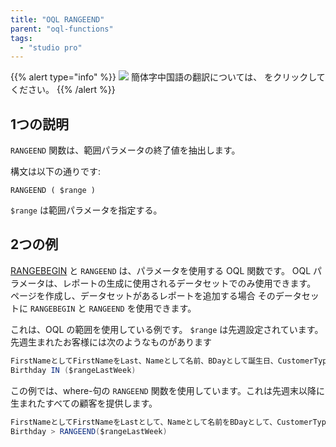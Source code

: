 ```yaml
---
title: "OQL RANGEEND"
parent: "oql-functions"
tags:
  - "studio pro"
---
```


{{% alert type="info" %}}
<img src="attachments/chinese-translation/china.png" style="display: inline-block; margin: 0" /> 簡体字中国語の翻訳については、 [<unk> <unk> <unk>](https://cdn.mendix.tencent-cloud.com/documentation/refguide8/oql-rangeend.pdf) をクリックしてください。
{{% /alert %}}

## 1つの説明

`RANGEEND` 関数は、範囲パラメータの終了値を抽出します。

構文は以下の通りです:

```
RANGEEND ( $range )
```

`$range` は範囲パラメータを指定する。

## 2つの例

[RANGEBEGIN](oql-rangebegin) と `RANGEEND` は、パラメータを使用する OQL 関数です。 OQL パラメータは、レポートの生成に使用されるデータセットでのみ使用できます。 ページを作成し、データセットがあるレポートを追加する場合 そのデータセットに `RANGEBEGIN` と `RANGEEND` を使用できます。

これは、OQL の範囲を使用している例です。 `$range` は先週設定されています。 先週生まれたお客様には次のようなものがあります

```java
FirstNameとしてFirstNameをLast、Nameとして名前、BDayとして誕生日、CustomerTypeとしてSales.Customer
Birthday IN ($rangeLastWeek)
```

この例では、where-句の `RANGEEND` 関数を使用しています。これは先週末以降に生まれたすべての顧客を提供します。

```java
FirstNameとしてFirstNameをLastとして、Nameとして名前をBDayとして、CustomerTypeをSalesから選択します。Customer
Birthday > RANGEEND($rangeLastWeek)
```
